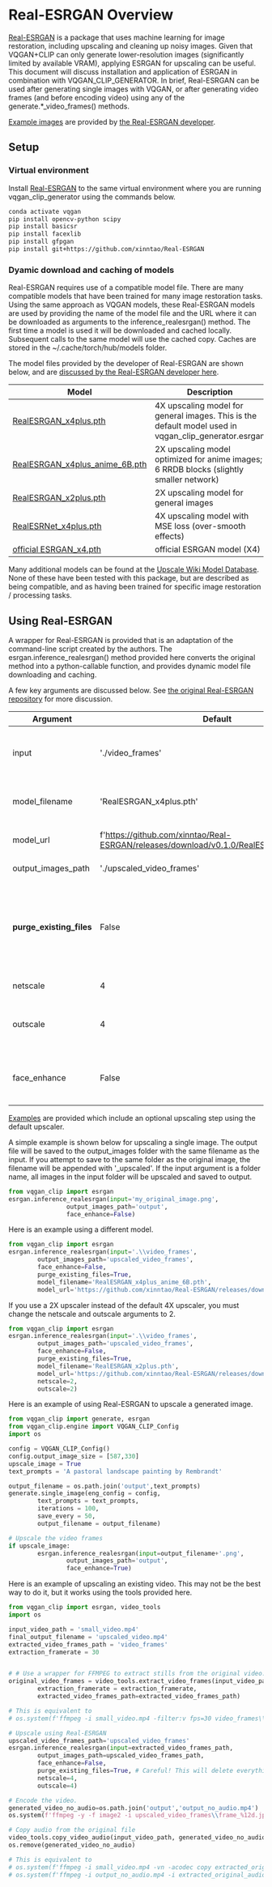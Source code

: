 # Real-ESRGAN Overview

[Real-ESRGAN](https://github.com/xinntao/Real-ESRGAN) is a package that uses machine learning for image restoration, including upscaling and cleaning up noisy images. Given that VQGAN+CLIP can only generate lower-resolution images (significantly limited by available VRAM), applying ESRGAN for upscaling can be useful. This document will discuss installation and application of ESRGAN in combination with VQGAN_CLIP_GENERATOR. In brief, Real-ESRGAN can be used after generating single images with VQGAN, or after generating video frames (and before encoding video) using any of the generate.*_video_frames() methods.


[Example images](https://github.com/xinntao/Real-ESRGAN/blob/master/README.md#book-real-esrgan-training-real-world-blind-super-resolution-with-pure-synthetic-data) are provided by [the Real-ESRGAN developer](https://github.com/xinntao/Real-ESRGAN).

## Setup
### Virtual environment
Install [Real-ESRGAN](https://github.com/xinntao/Real-ESRGAN) to the same virtual environment where you are running vqgan_clip_generator using the commands below.

```sh
conda activate vqgan
pip install opencv-python scipy
pip install basicsr
pip install facexlib
pip install gfpgan
pip install git+https://github.com/xinntao/Real-ESRGAN
```

### Dyamic download and caching of models

Real-ESRGAN requires use of a compatible model file. There are many compatible models that have been trained for many image restoration tasks. Using the same approach as VQGAN models, these Real-ESRGAN models are used by providing the name of the model file and the URL where it can be downloaded as arguments to the inference_realesrgan() method. The first time a model is used it will be downloaded and cached locally. Subsequent calls to the same model will use the cached copy. Caches are stored in the ~/.cache/torch/hub/models folder.

The model files provided by the developer of Real-ESRGAN are shown below, and are [discussed by the Real-ESRGAN developer here](https://github.com/xinntao/Real-ESRGAN#european_castle-model-zoo).

|Model|Description|
|---------|---------|
|[RealESRGAN_x4plus.pth](https://github.com/xinntao/Real-ESRGAN/releases/download/v0.1.0/RealESRGAN_x4plus.pth)|4X upscaling model for general images. This is the default model used in vqgan_clip_generator.esrgan|
|[RealESRGAN_x4plus_anime_6B.pth](https://github.com/xinntao/Real-ESRGAN/releases/download/v0.2.2.4/RealESRGAN_x4plus_anime_6B.pth)|2X upscaling model optimized for anime images; 6 RRDB blocks (slightly smaller network)|
|[RealESRGAN_x2plus.pth](https://github.com/xinntao/Real-ESRGAN/releases/download/v0.2.1/RealESRGAN_x2plus.pth)|2X upscaling model for general images|
|[RealESRNet_x4plus.pth](https://github.com/xinntao/Real-ESRGAN/releases/download/v0.1.1/RealESRNet_x4plus.pth)|4X upscaling model with MSE loss (over-smooth effects)|
|[official ESRGAN_x4.pth](https://github.com/xinntao/Real-ESRGAN/releases/download/v0.1.1/ESRGAN_SRx4_DF2KOST_official-ff704c30.pth)|official ESRGAN model (X4)|

Many additional models can be found at the [Upscale Wiki Model Database](https://upscale.wiki/wiki/Model_Database). None of these have been tested with this package, but are described as being compatible, and as having been trained for specific image restoration / processing tasks.

## Using Real-ESRGAN
A wrapper for Real-ESRGAN is provided that is an adaptation of the command-line script created by the authors. The esrgan.inference_realesrgan() method provided here converts the original method into a python-callable function, and provides dynamic model file downloading and caching.

A few key arguments are discussed below. See [the original Real-ESRGAN repository](https://github.com/xinntao/Real-ESRGAN) for more discussion.

|Argument|Default|Discussion|
|--------|-------|----------|
|input|'./video_frames'|Path to the image file or folder to upscale. If a folder is passed, all images in the folder will be processed.|
|model_filename|'RealESRGAN_x4plus.pth'|The Real-ESRGAN compatible model file to be used. If not cached, it will be downloaded.|
|model_url|f'https://github.com/xinntao/Real-ESRGAN/releases/download/v0.1.0/RealESRGAN_x4plus.pth'| The URL to download the model from if it is not cached.|
|output_images_path|'./upscaled_video_frames'| Location to save output images.|
|**purge_existing_files**|False|If true, ***all files in the output_images_path folder will be deleted*** before new images are created. This is useful when processing exported frames from a restyle video. Do not use this on your ./outputs folder!|
|netscale|4|Upsample scale factor of the network.|
|outscale|4|The final upsampling scale of the image. It's not clear to me the difference between these two arguments.|
|face_enhance|False|Use GFPGAN to enhance faces, while also upsampling using the model selected in model_filename/model_url.|

[Examples](https://github.com/rkhamilton/vqgan-clip-generator/tree/main/examples) are provided which include an optional upscaling step using the default upscaler. 

A simple example is shown below for upscaling a single image. The output file will be saved to the output_images folder with the same filename as the input. If you attempt to save to the same folder as the original image, the filename will be appended with '_upscaled'. If the input argument is a folder name, all images in the input folder will be upscaled and saved to output.
```python
from vqgan_clip import esrgan
esrgan.inference_realesrgan(input='my_original_image.png',
                output_images_path='output',
                face_enhance=False)
```
Here is an example using a different model.
```python
from vqgan_clip import esrgan
esrgan.inference_realesrgan(input='.\\video_frames',
        output_images_path='upscaled_video_frames',
        face_enhance=False,
        purge_existing_files=True,
        model_filename='RealESRGAN_x4plus_anime_6B.pth',
        model_url='https://github.com/xinntao/Real-ESRGAN/releases/download/v0.2.2.4/RealESRGAN_x4plus_anime_6B.pth')
```
If you use a 2X upscaler instead of the default 4X upscaler, you must change the netscale and outscale arguments to 2.
```python
from vqgan_clip import esrgan
esrgan.inference_realesrgan(input='.\\video_frames',
        output_images_path='upscaled_video_frames',
        face_enhance=False,
        purge_existing_files=True,
        model_filename='RealESRGAN_x2plus.pth',
        model_url='https://github.com/xinntao/Real-ESRGAN/releases/download/v0.2.1/RealESRGAN_x2plus.pth',
        netscale=2,
        outscale=2)
```

Here is an example of using Real-ESRGAN to upscale a generated image.
```python
from vqgan_clip import generate, esrgan
from vqgan_clip.engine import VQGAN_CLIP_Config
import os

config = VQGAN_CLIP_Config()
config.output_image_size = [587,330]
upscale_image = True
text_prompts = 'A pastoral landscape painting by Rembrandt'

output_filename = os.path.join('output',text_prompts)
generate.single_image(eng_config = config,
        text_prompts = text_prompts,
        iterations = 100,
        save_every = 50,
        output_filename = output_filename)

# Upscale the video frames
if upscale_image:
        esrgan.inference_realesrgan(input=output_filename+'.png',
                output_images_path='output',
                face_enhance=True)
```

Here is an example of upscaling an existing video. This may not be the best way to do it, but it works using the tools provided here.

```python
from vqgan_clip import esrgan, video_tools
import os

input_video_path = 'small_video.mp4'
final_output_filename = 'upscaled_video.mp4'
extracted_video_frames_path = 'video_frames'
extraction_framerate = 30


# # Use a wrapper for FFMPEG to extract stills from the original video.
original_video_frames = video_tools.extract_video_frames(input_video_path, 
        extraction_framerate = extraction_framerate,
        extracted_video_frames_path=extracted_video_frames_path)

# This is equivalent to
# os.system(f'ffmpeg -i small_video.mp4 -filter:v fps=30 video_frames\\frame_%12d.jpg')

# Upscale using Real-ESRGAN
upscaled_video_frames_path='upscaled_video_frames'
esrgan.inference_realesrgan(input=extracted_video_frames_path,
        output_images_path=upscaled_video_frames_path,
        face_enhance=False,
        purge_existing_files=True, # Careful! This will delete everything in the output_images_path!
        netscale=4,
        outscale=4)

# Encode the video.
generated_video_no_audio=os.path.join('output','output_no_audio.mp4')
os.system(f'ffmpeg -y -f image2 -i upscaled_video_frames\\frame_%12d.jpg -r 30 -vcodec libx264 -crf 23 -pix_fmt yuv420p -strict -2 output_no_audio.mp4')

# Copy audio from the original file
video_tools.copy_video_audio(input_video_path, generated_video_no_audio, final_output_filename)
os.remove(generated_video_no_audio)

# This is equivalent to
# os.system(f'ffmpeg -i small_video.mp4 -vn -acodec copy extracted_original_audio.aac')
# os.system(f'ffmpeg -i output_no_audio.mp4 -i extracted_original_audio.aac -c copy -map 0:v:0 -map 1:a:0 upscaled_video.mp4')
```